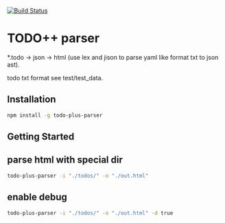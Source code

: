 [![Build Status](https://travis-ci.com/bmpi-dev/todo_parser_lib.svg?branch=master)](https://travis-ci.com/bmpi-dev/todo_parser_lib)

# TODO++ parser #

*.todo -> json -> html (use lex and jison to parse yaml like format txt to json ast).

todo txt format see test/test_data.

## Installation ##

```bash
npm install -g todo-plus-parser
```

## Getting Started ##

## parse html with special dir

```bash
todo-plus-parser -i "./todos/" -o "./out.html"
```

## enable debug

```bash
todo-plus-parser -i "./todos/" -o "./out.html" -d true
```